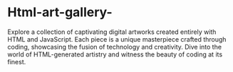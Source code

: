 # Html-art-gallery-
Explore a collection of captivating digital artworks created entirely with HTML and JavaScript. Each piece is a unique masterpiece crafted through coding, showcasing the fusion of technology and creativity. Dive into the world of HTML-generated artistry and witness the beauty of coding at its finest.
